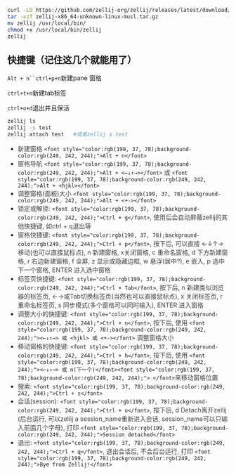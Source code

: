 ```bash
curl -LO https://github.com/zellij-org/zellij/releases/latest/download/zellij-x86_64-unknown-linux-musl.tar.gz
tar -xzf zellij-x86_64-unknown-linux-musl.tar.gz
mv zellij /usr/local/bin/
chmod +x /usr/local/bin/zellij
zellij

```

## 快捷键（记住这几个就能用了）
`Alt + n``ctrl+p+n`新建pane 窗格

`ctrl+t+n`新建tab标签

`ctrl+o+d`退出并且保活

```bash
zellij ls 
zellij -s test
zellij attach test   #或者zellij a test

```

+ <font style="color:rgba(0, 0, 0, 0.75);">新建窗格</font><font style="color:rgba(0, 0, 0, 0.75);"> </font>`<font style="color:rgb(199, 37, 78);background-color:rgb(249, 242, 244);">Alt + n</font>`
+ <font style="color:rgba(0, 0, 0, 0.75);">窗格导航</font><font style="color:rgba(0, 0, 0, 0.75);"> </font>`<font style="color:rgb(199, 37, 78);background-color:rgb(249, 242, 244);">Alt + <←↓↑→></font>`<font style="color:rgba(0, 0, 0, 0.75);"> </font><font style="color:rgba(0, 0, 0, 0.75);">或</font><font style="color:rgba(0, 0, 0, 0.75);"> </font>`<font style="color:rgb(199, 37, 78);background-color:rgb(249, 242, 244);">Alt + <hjkl></font>`
+ <font style="color:rgba(0, 0, 0, 0.75);">调整窗格(面板)大小</font><font style="color:rgba(0, 0, 0, 0.75);"> </font>`<font style="color:rgb(199, 37, 78);background-color:rgb(249, 242, 244);">Alt + <+-></font>`
+ <font style="color:rgba(0, 0, 0, 0.75);">锁定或解锁:</font><font style="color:rgba(0, 0, 0, 0.75);"> </font>`<font style="color:rgb(199, 37, 78);background-color:rgb(249, 242, 244);">Ctrl + g</font>`<font style="color:rgba(0, 0, 0, 0.75);">, 使用后会自动屏蔽zellij的其他快捷键, 如ctrl + q退出等</font>
+ <font style="color:rgba(0, 0, 0, 0.75);">窗格快捷键:</font><font style="color:rgba(0, 0, 0, 0.75);"> </font>`<font style="color:rgb(199, 37, 78);background-color:rgb(249, 242, 244);">Ctrl + p</font>`<font style="color:rgba(0, 0, 0, 0.75);">, 按下后, 可以直接 ←↓↑→ 移动(也可以直接鼠标点), n 新建窗格, x关闭窗格, c 重命名窗格, d 下方新建窗格, r 右边新建窗格, f 全屏, z 显示或隐藏边框, w 悬浮(居中?), e 嵌入, p 选中下一个窗格, ENTER 进入选中窗格</font>
+ <font style="color:rgba(0, 0, 0, 0.75);">标签页快捷键:</font><font style="color:rgba(0, 0, 0, 0.75);"> </font>`<font style="color:rgb(199, 37, 78);background-color:rgb(249, 242, 244);">Ctrl + Tab</font>`<font style="color:rgba(0, 0, 0, 0.75);">, 按下后, n 新建类似浏览器的标签页, ←→或Tab切换标签页(当然也可以直接鼠标点), x 关闭标签页, r 重命名标签页, s 同步模式(多个窗格可以同时输入), ENTER 进入窗格</font>
+ <font style="color:rgba(0, 0, 0, 0.75);">调整大小的快捷键:</font><font style="color:rgba(0, 0, 0, 0.75);"> </font>`<font style="color:rgb(199, 37, 78);background-color:rgb(249, 242, 244);">Ctrl + n</font>`<font style="color:rgba(0, 0, 0, 0.75);">, 按下后, 使用</font><font style="color:rgba(0, 0, 0, 0.75);"> </font>`<font style="color:rgb(199, 37, 78);background-color:rgb(249, 242, 244);"><←↓↑→> 或 <hjkl> 或 <+-></font>`<font style="color:rgba(0, 0, 0, 0.75);"> </font><font style="color:rgba(0, 0, 0, 0.75);">调整窗格大小</font>
+ <font style="color:rgba(0, 0, 0, 0.75);">移动窗格的快捷键:</font><font style="color:rgba(0, 0, 0, 0.75);"> </font>`<font style="color:rgb(199, 37, 78);background-color:rgb(249, 242, 244);">Ctrl + h</font>`<font style="color:rgba(0, 0, 0, 0.75);">, 按下后, 使用</font><font style="color:rgba(0, 0, 0, 0.75);"> </font>`<font style="color:rgb(199, 37, 78);background-color:rgb(249, 242, 244);"><←↓↑→> 或 n(下一个)</font><font style="color:rgb(199, 37, 78);background-color:rgb(249, 242, 244);"> </font>`<font style="color:rgba(0, 0, 0, 0.75);">来移动窗格位置</font>
+ <font style="color:rgba(0, 0, 0, 0.75);">搜索:</font><font style="color:rgba(0, 0, 0, 0.75);"> </font>`<font style="color:rgb(199, 37, 78);background-color:rgb(249, 242, 244);">Ctrl + s</font>`
+ <font style="color:rgba(0, 0, 0, 0.75);">会话(session):</font><font style="color:rgba(0, 0, 0, 0.75);"> </font>`<font style="color:rgb(199, 37, 78);background-color:rgb(249, 242, 244);">Ctrl + o</font>`<font style="color:rgba(0, 0, 0, 0.75);">, 按下后, d Detach离开zellij (后台运行, 可以zellij a session_name重新进入会话, session_name可以只输入前面几个字母), 打印</font><font style="color:rgba(0, 0, 0, 0.75);"> </font>`<font style="color:rgb(199, 37, 78);background-color:rgb(249, 242, 244);">Session detached</font>`
+ <font style="color:rgba(0, 0, 0, 0.75);">退出: </font>`<font style="color:rgb(199, 37, 78);background-color:rgb(249, 242, 244);">Ctrl + q</font>`<font style="color:rgba(0, 0, 0, 0.75);">, 退出会话后, 不会后台运行, 打印 </font>`<font style="color:rgb(199, 37, 78);background-color:rgb(249, 242, 244);">Bye from Zellij!</font>`

